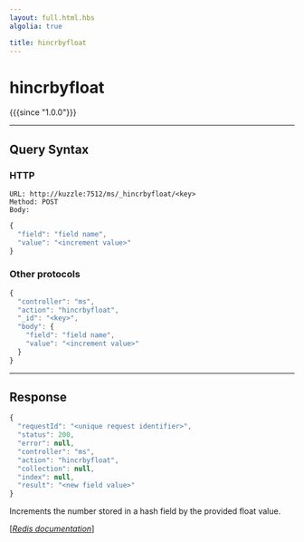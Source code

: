 ```yaml
---
layout: full.html.hbs
algolia: true

title: hincrbyfloat
---
```


# hincrbyfloat

{{{since "1.0.0"}}}



---

## Query Syntax

### HTTP

```http
URL: http://kuzzle:7512/ms/_hincrbyfloat/<key>
Method: POST  
Body:
```


```js
{
  "field": "field name",
  "value": "<increment value>"
}
```



### Other protocols


```js
{
  "controller": "ms",
  "action": "hincrbyfloat",
  "_id": "<key>",
  "body": {
    "field": "field name",
    "value": "<increment value>"
  }
}
```

---

## Response

```javascript
{
  "requestId": "<unique request identifier>",
  "status": 200,
  "error": null,
  "controller": "ms",
  "action": "hincrbyfloat",
  "collection": null,
  "index": null,
  "result": "<new field value>"
}
```

Increments the number stored in a hash field by the provided float value.

[[_Redis documentation_]](https://redis.io/commands/hincrbyfloat)

